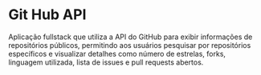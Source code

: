 # Git Hub API

Aplicação fullstack que utiliza a API do GitHub para exibir informações de repositórios públicos, permitindo aos usuários pesquisar por repositórios específicos e visualizar detalhes como número de estrelas, forks, linguagem utilizada, lista de issues e pull requests abertos.